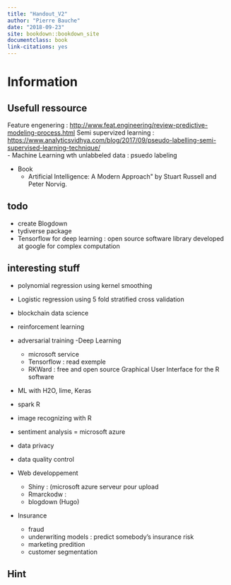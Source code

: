 ```yaml
--- 
title: "Handout_V2"
author: "Pierre Bauche"
date: "2018-09-23"
site: bookdown::bookdown_site
documentclass: book
link-citations: yes
---
```



# **Information**

## Usefull ressource
Feature engenering : http://www.feat.engineering/review-predictive-modeling-process.html
Semi supervized learning : https://www.analyticsvidhya.com/blog/2017/09/pseudo-labelling-semi-supervised-learning-technique/  
    - Machine Learning wth unlabbeled data : psuedo labeling
  
- Book 
    - Artificial Intelligence: A Modern Approach" by Stuart Russell and Peter Norvig.



## todo
  - create Blogdown
  - tydiverse package
  - Tensorflow for deep learning : open source software library developed at google for complex computation
  
## interesting stuff
  - polynomial regression using kernel smoothing
  - Logistic regression using 5 fold stratified cross validation
  - blockchain data science
  - reinforcement learning
  - adversarial training 
  -Deep Learning
    - microsoft service
    - Tensorflow  : read exemple
    - RKWard : free and open source Graphical User Interface for the R software
  - ML with H2O, lime, Keras
  - spark R
  - image recognizing with R
  - sentiment analysis = microsoft azure
  

- data privacy
- data quality control

- Web developpement
  - Shiny : (microsoft azure serveur pour upload
  - Rmarckodw : 
  - blogdown (Hugo)


- Insurance
  - fraud
  - underwriting models : predict somebody’s insurance risk
  - marketing predition
  - customer segmentation


## Hint
